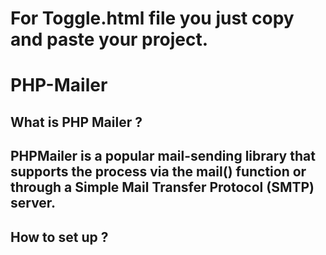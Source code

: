 # For Toggle.html file you just copy and paste your project.

# PHP-Mailer 
## What is PHP Mailer ?
## PHPMailer is a popular mail-sending library that supports the process via the mail() function or through a Simple Mail Transfer Protocol (SMTP) server. 
## How to set up ? 
